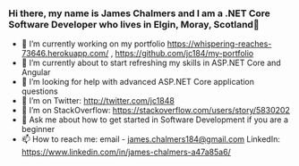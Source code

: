 ### Hi there, my name is James Chalmers and I am a .NET Core Software Developer who lives in Elgin, Moray, Scotland👋

<!--
**jc184/jc184** is a ✨ _special_ ✨ repository because its `README.md` (this file) appears on your GitHub profile.

Here are some ideas to get you started:
-->
- 🔭 I’m currently working on my portfolio https://whispering-reaches-73646.herokuapp.com/ , https://github.com/jc184/my-portfolio
- 🌱 I’m currently about to start refreshing my skills in ASP.NET Core and Angular
- 🤔 I’m looking for help with advanced ASP.NET Core application questions
- 🤔 I’m on Twitter: http://twitter.com/jc1848
- 🤔 I’m on StackOverflow: https://stackoverflow.com/users/story/5830202
- 💬 Ask me about how to get started in Software Development if you are a beginner
- 📫 How to reach me: email - <james.chalmers184@gmail.com> LinkedIn: https://www.linkedin.com/in/james-chalmers-a47a85a6/
